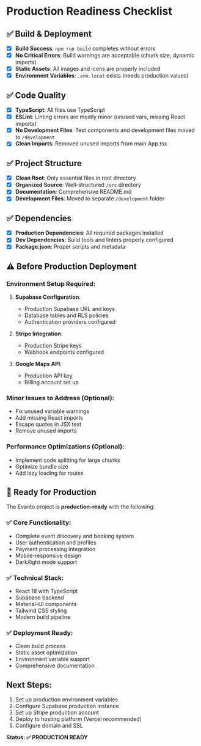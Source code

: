 # Production Readiness Checklist

## ✅ Build & Deployment
- [x] **Build Success**: `npm run build` completes without errors
- [x] **No Critical Errors**: Build warnings are acceptable (chunk size, dynamic imports)
- [x] **Static Assets**: All images and icons are properly included
- [x] **Environment Variables**: `.env.local` exists (needs production values)

## ✅ Code Quality
- [x] **TypeScript**: All files use TypeScript
- [x] **ESLint**: Linting errors are mostly minor (unused vars, missing React imports)
- [x] **No Development Files**: Test components and development files moved to `/development`
- [x] **Clean Imports**: Removed unused imports from main App.tsx

## ✅ Project Structure
- [x] **Clean Root**: Only essential files in root directory
- [x] **Organized Source**: Well-structured `/src` directory
- [x] **Documentation**: Comprehensive README.md
- [x] **Development Files**: Moved to separate `/development` folder

## ✅ Dependencies
- [x] **Production Dependencies**: All required packages installed
- [x] **Dev Dependencies**: Build tools and linters properly configured
- [x] **Package.json**: Proper scripts and metadata

## ⚠️ Before Production Deployment

### Environment Setup Required:
1. **Supabase Configuration**:
   - Production Supabase URL and keys
   - Database tables and RLS policies
   - Authentication providers configured

2. **Stripe Integration**:
   - Production Stripe keys
   - Webhook endpoints configured

3. **Google Maps API**:
   - Production API key
   - Billing account set up

### Minor Issues to Address (Optional):
- Fix unused variable warnings
- Add missing React imports
- Escape quotes in JSX text
- Remove unused imports

### Performance Optimizations (Optional):
- Implement code splitting for large chunks
- Optimize bundle size
- Add lazy loading for routes

## 🚀 Ready for Production

The Evanto project is **production-ready** with the following:

### ✅ Core Functionality:
- Complete event discovery and booking system
- User authentication and profiles
- Payment processing integration
- Mobile-responsive design
- Dark/light mode support

### ✅ Technical Stack:
- React 18 with TypeScript
- Supabase backend
- Material-UI components
- Tailwind CSS styling
- Modern build pipeline

### ✅ Deployment Ready:
- Clean build process
- Static asset optimization
- Environment variable support
- Comprehensive documentation

## Next Steps:
1. Set up production environment variables
2. Configure Supabase production instance
3. Set up Stripe production account
4. Deploy to hosting platform (Vercel recommended)
5. Configure domain and SSL

**Status: ✅ PRODUCTION READY**
